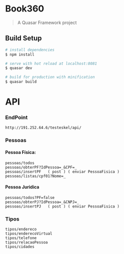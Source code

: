 # Book360

> A Quasar Framework project

## Build Setup

``` bash
# install dependencies
$ npm install

# serve with hot reload at localhost:8081
$ quasar dev

# build for production with minification
$ quasar build

```

# API

### EndPoint

    http://191.252.64.6/testeskel/api/
    
### Pessoas

  #### Pessoa Física:

    pessoas/todos
    pessoas/obterPF?IdPessoa=_&CPF=_
    pessoas/insertPF   ( post ) ( enviar PessoaFisica )
    pessoas/listas/cpf01?Nome=_
    
  #### Pessoa Juridica
      
    pessoas/todos?PF=false
    pessoas/obterPJ?IdPessoa=_&CNPJ=_
    pessoas/insertPJ   ( post ) ( enviar PessoaFisica )
    

### Tipos

    tipos/endereco
    tipos/enderecoVirtual
    tipos/telefone
    tipos/relacaoPessoa
    tipos/cidades
